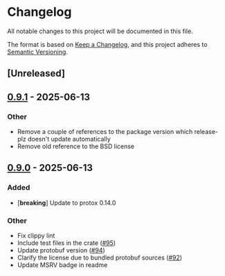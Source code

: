 # Changelog

All notable changes to this project will be documented in this file.

The format is based on [Keep a Changelog](https://keepachangelog.com/en/1.0.0/),
and this project adheres to [Semantic Versioning](https://semver.org/spec/v2.0.0.html).

## [Unreleased]

## [0.9.1](https://github.com/andrewhickman/protox/compare/protox-v0.9.0...protox-v0.9.1) - 2025-06-13

### Other

- Remove a couple of references to the package version which release-plz doesn't update automatically
- Remove old reference to the BSD license

## [0.9.0](https://github.com/andrewhickman/protox/compare/protox-v0.8.0...protox-v0.9.0) - 2025-06-13

### Added

- [**breaking**] Update to protox 0.14.0

### Other

- Fix clippy lint
- Include test files in the crate ([#95](https://github.com/andrewhickman/protox/pull/95))
- Update protobuf version ([#94](https://github.com/andrewhickman/protox/pull/94))
- Clarify the license due to bundled protobuf sources ([#92](https://github.com/andrewhickman/protox/pull/92))
- Update MSRV badge in readme
